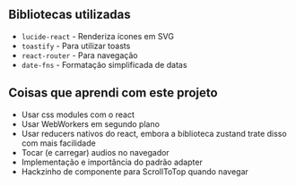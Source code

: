 ## Bibliotecas utilizadas

- `lucide-react` - Renderiza ícones em SVG
- `toastify` - Para utilizar toasts
- `react-router` - Para navegação
- `date-fns` - Formatação simplificada de datas

## Coisas que aprendi com este projeto

- Usar css modules com o react
- Usar WebWorkers em segundo plano
- Usar reducers nativos do react, embora a biblioteca zustand trate disso com mais facilidade
- Tocar (e carregar) audios no navegador
- Implementação e importância do padrão adapter
- Hackzinho de componente para ScrollToTop quando navegar
